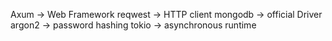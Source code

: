 Axum  -> Web Framework
reqwest -> HTTP client
mongodb -> official Driver
argon2 -> password hashing
tokio -> asynchronous runtime